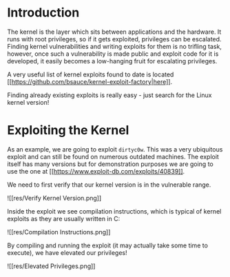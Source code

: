 # Introduction

The kernel is the layer which sits between applications and the hardware. It runs with root privileges, so if it gets exploited, privileges can be escalated. Finding kernel vulnerabilities and writing exploits for them is no trifling task, however, once such a vulnerability is made public and exploit code for it is developed, it easily becomes a low-hanging fruit for escalating privileges.

A very useful list of kernel exploits found to date is located [[https://github.com/bsauce/kernel-exploit-factory|here]].

Finding already existing exploits is really easy - just search for the Linux kernel version!

# Exploiting the Kernel

As an example, we are going to exploit `dirtyc0w`. This was a very ubiquitous exploit and can still be found on numerous outdated machines. The exploit itself has many versions but for demonstration purposes we are going to use the one at [[https://www.exploit-db.com/exploits/40839]].

We need to first verify that our kernel version is in the vulnerable range. 

![[res/Verify Kernel Version.png]]

Inside the exploit we see compilation instructions, which is typical of kernel exploits as they are usually written in C:

![[res/Compilation Instructions.png]]

By compiling and running the exploit (it may actually take some time to execute), we have elevated our privileges!

![[res/Elevated Privileges.png]]